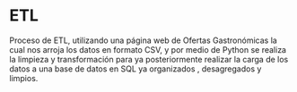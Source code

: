 # ETL
Proceso de ETL, utilizando una página web de Ofertas Gastronómicas la cual nos arroja los datos en formato CSV, y por medio de Python se realiza la limpieza y transformación para ya posteriormente realizar la carga de los datos a una base de datos en SQL ya organizados , desagregados y limpios.
